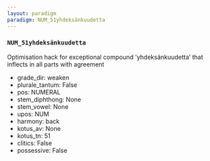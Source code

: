 ```yaml
---
layout: paradigm
paradigm: NUM_51yhdeksänkuudetta
---
```

### ` NUM_51yhdeksänkuudetta `

Optimisation hack for exceptional compound ’yhdeksänkuudetta’ that inflects in all parts with agreement
* grade_dir: weaken
* plurale_tantum: False
* pos: NUMERAL
* stem_diphthong: None
* stem_vowel: None
* upos: NUM
* harmony: back
* kotus_av: None
* kotus_tn: 51
* clitics: False
* possessive: False
